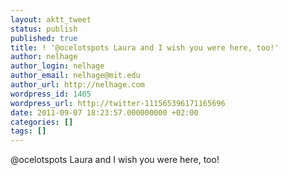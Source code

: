 ```yaml
---
layout: aktt_tweet
status: publish
published: true
title: ! '@ocelotspots Laura and I wish you were here, too!'
author: nelhage
author_login: nelhage
author_email: nelhage@mit.edu
author_url: http://nelhage.com
wordpress_id: 1405
wordpress_url: http://twitter-111565396171165696
date: 2011-09-07 18:23:57.000000000 +02:00
categories: []
tags: []
---
```

@ocelotspots Laura and I wish you were here, too!
